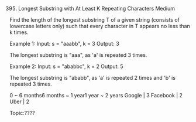 395. Longest Substring with At Least K Repeating Characters
Medium

Find the length of the longest substring T of a given string (consists of lowercase letters only) such that every character in T appears no less than k times.

Example 1:
Input: s = "aaabb", k = 3
Output: 3

The longest substring is "aaa", as 'a' is repeated 3 times.

Example 2:
Input: s = "ababbc", k = 2
Output: 5

The longest substring is "ababb", as 'a' is repeated 2 times and 'b' is repeated 3 times.

0 ~ 6 months6 months ~ 1 year1 year ~ 2 years
Google | 3 Facebook | 2 Uber | 2

Topic:????
